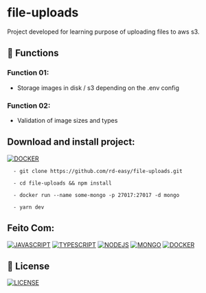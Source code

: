 # file-uploads

Project developed for learning purpose of uploading files to aws s3.

## 🔧 Functions

### Function 01:

- Storage images in disk / s3 depending on the .env config

### Function 02:

- Validation of image sizes and types

## Download and install project:

[![DOCKER](https://img.shields.io/badge/Docker-2496ED?style=for-the-badge&logo=docker&logoColor=white)](https://docs.docker.com/engine/install/ubuntu/)

```
  - git clone https://github.com/rd-easy/file-uploads.git

  - cd file-uploads && npm install

  - docker run --name some-mongo -p 27017:27017 -d mongo

  - yarn dev
```

## Feito Com:

[![JAVASCRIPT](https://img.shields.io/badge/JavaScript-F7DF1E?style=for-the-badge&logo=javascript&logoColor=black)](https://developer.mozilla.org/pt-BR/docs/Web/JavaScript) 
[![TYPESCRIPT](https://img.shields.io/badge/TypeScript-007ACC?style=for-the-badge&logo=typescript&logoColor=white)](https://www.typescriptlang.org/)
[![NODEJS](https://img.shields.io/badge/Node.js-43853D?style=for-the-badge&logo=node.js&logoColor=white)](https://nodejs.org/en/)
[![MONGO](https://img.shields.io/badge/MongoDB-4EA94B?style=for-the-badge&logo=mongodb&logoColor=white)](https://www.mongodb.com/)
[![DOCKER](https://img.shields.io/badge/Docker-2496ED?style=for-the-badge&logo=docker&logoColor=white)](https://www.docker.com/)

## 🔖 License

[![LICENSE](https://img.shields.io/badge/MIT-License-E58080?style=for-the-badge&logo=bookstack&logoColor=white)](/LICENSE)
